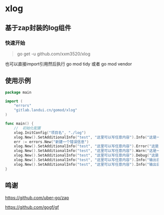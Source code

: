 # xlog
## 基于zap封装的log组件
### 快速开始
>go get -u github.com/xxm3520/xlog

也可以直接import引用然后执行 go mod tidy 或者 go mod vendor

## 使用示例
```go
package main

import (
	"errors"
	"gitlab.landui.cn/gomod/xlog"
)

func main() {
	//	初始化配置
	xlog.InitConfig("项目名", "./log")
	xlog.New().SetAdditionalInfo("test", "这里可以写任意内容").Info("这是一条Info信息")
	err := errors.New("新建一个错误信息")
	xlog.New().SetAdditionalInfo("test", "这里可以写任意内容").Error("这是一条err信息", err)
	xlog.New().SetAdditionalInfo("test", "这里可以写任意内容").Warn("这是一条warn信息")
	xlog.New().SetAdditionalInfo("test", "这里可以写任意内容").Debug("这是一条debug信息")
	xlog.New().SetAdditionalInfo("test", "这里可以写任意内容").Info("输出日志并打印到控制台").Print()
	xlog.New().SetAdditionalInfo("test", "这里可以写任意内容").Info("输出日志并打印到控制台，换行打印").Println()
}

```
## 鸣谢
https://github.com/uber-go/zap

https://github.com/gogf/gf